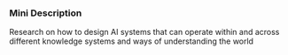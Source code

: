 ### Mini Description

Research on how to design AI systems that can operate within and across different knowledge systems and ways of understanding the world
